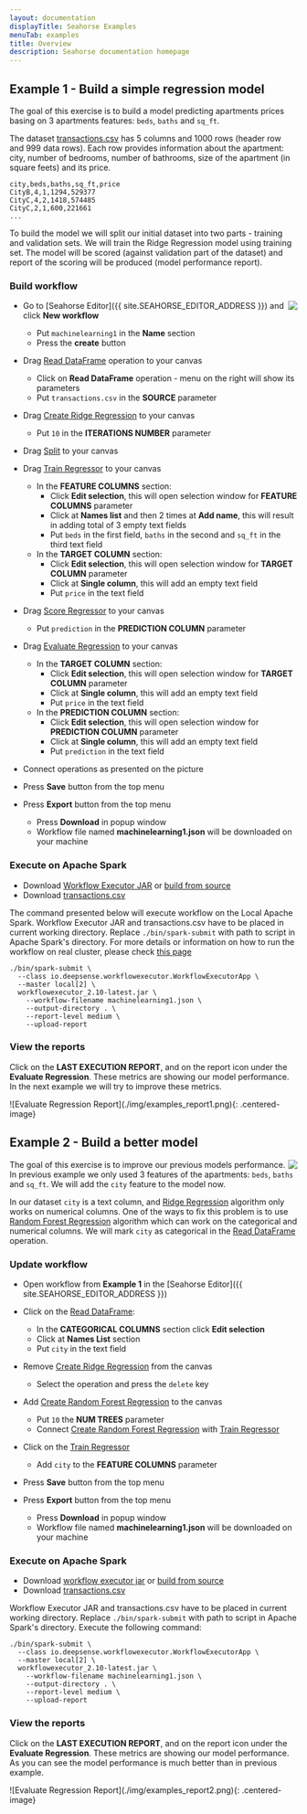```yaml
---
layout: documentation
displayTitle: Seahorse Examples
menuTab: examples
title: Overview
description: Seahorse documentation homepage
---
```


## Example 1 - Build a simple regression model

The goal of this exercise is to build a model predicting apartments prices
basing on 3 apartments features:
<code>beds</code>, <code>baths</code> and <code>sq_ft</code>.

The dataset [transactions.csv](/_static/transactions.csv) has 5 columns and 1000 rows
(header row and 999 data rows).
Each row provides information about the apartment:
city, number of bedrooms, number of bathrooms, size of the apartment (in square feets) and its price.

    city,beds,baths,sq_ft,price
    CityB,4,1,1294,529377
    CityC,4,2,1418,574485
    CityC,2,1,600,221661
    ...

To build the model we will split our initial dataset
into two parts - training and validation sets. We will train the
Ridge Regression model using training set.
The model will be scored (against validation part of the dataset) and report of
the scoring will be produced (model performance report).

### Build workflow

<img style="float:right" src="./img/examples_workflow1.png" />

* Go to [Seahorse Editor]({{ site.SEAHORSE_EDITOR_ADDRESS }}) and click **New workflow**
  * Put <code>machinelearning1</code> in the **Name** section
  * Press the **create** button

* Drag [Read DataFrame](operations/read_dataframe.html) operation
  to your canvas
  * Click on **Read DataFrame** operation - menu on the right will show its parameters
  * Put <code>transactions.csv</code> in the **SOURCE** parameter
* Drag [Create Ridge Regression](operations/create_ridge_regression.html) to your canvas
  * Put <code>10</code> in the **ITERATIONS NUMBER** parameter
* Drag [Split](operations/split.html) to your canvas
* Drag [Train Regressor](operations/train_regressor.html) to your canvas
  * In the **FEATURE COLUMNS** section:
    * Click **Edit selection**, this will open selection window for **FEATURE COLUMNS** parameter
    * Click at **Names list** and then 2 times at **Add name**, this will result in adding total of 3 empty text fields
    * Put <code>beds</code> in the first field, <code>baths</code> in the second and <code>sq_ft</code> in the third text field
  * In the **TARGET COLUMN** section:
    * Click **Edit selection**, this will open selection window for **TARGET COLUMN** parameter
    * Click at **Single column**, this will add an empty text field
    * Put <code>price</code> in the text field
* Drag [Score Regressor](operations/score_regressor.html) to your canvas
  * Put <code>prediction</code> in the **PREDICTION COLUMN** parameter
* Drag [Evaluate Regression](operations/evaluate_regression.html) to your canvas
  * In the **TARGET COLUMN** section:
    * Click **Edit selection**, this will open selection window for **TARGET COLUMN** parameter
    * Click at **Single column**, this will add an empty text field
    * Put <code>price</code> in the text field
  * In the **PREDICTION COLUMN** section:
    * Click **Edit selection**, this will open selection window for **PREDICTION COLUMN** parameter
    * Click at **Single column**, this will add an empty text field
    * Put <code>prediction</code> in the text field
* Connect operations as presented on the picture

* Press **Save** button from the top menu
* Press **Export** button from the top menu
    * Press **Download** in popup window
    * Workflow file named **machinelearning1.json** will be downloaded on your machine

### Execute on Apache Spark

* Download [Workflow Executor JAR](/downloads.html)
or [build from source]({{site.WORKFLOW_EXECUTOR_DOC_LINK}}#building-workflow-executor}})
* Download [transactions.csv](/_static/transactions.csv)

The command presented below will execute workflow on the Local Apache Spark.
Workflow Executor JAR and transactions.csv have to be placed in current working directory.
Replace `./bin/spark-submit` with path to script in Apache Spark's directory.
For more details or information on how to run the workflow on real cluster, please check
[this page](workflowexecutor.html#how-to-run-workflow-executor)

    ./bin/spark-submit \
      --class io.deepsense.workflowexecutor.WorkflowExecutorApp \
      --master local[2] \
      workflowexecutor_2.10-latest.jar \
        --workflow-filename machinelearning1.json \
        --output-directory . \
        --report-level medium \
        --upload-report

### View the reports

Click on the **LAST EXECUTION REPORT**, and on the report icon under the
**Evaluate Regression**. These metrics are showing our model performance.
In the next example we will try to improve these metrics.

<div class="centered-container" markdown="1">
  ![Evaluate Regression Report](./img/examples_report1.png){: .centered-image}
</div>

## Example 2 - Build a better model

<img style="float:right" src="./img/examples_workflow2.png" />

The goal of this exercise is to improve our previous models performance.
In previous example we only used 3 features of the apartments:
<code>beds</code>, <code>baths</code> and <code>sq_ft</code>.
We will add the <code>city</code> feature to the model now.

In our dataset <code>city</code> is a text column,
and [Ridge Regression](operations/create_ridge_regression.html)
algorithm only works on numerical columns.
One of the ways to fix this problem is to use
[Random Forest Regression](operations/create_random_forest_regression.html)
algorithm which can work on the categorical and
numerical columns. We will mark <code>city</code> as categorical in the [Read DataFrame](operations/read_dataframe.html) operation.

### Update workflow

* Open workflow from **Example 1** in the [Seahorse Editor]({{ site.SEAHORSE_EDITOR_ADDRESS }})
* Click on the [Read DataFrame](operations/read_dataframe.html):
  * In the **CATEGORICAL COLUMNS** section click **Edit selection**
  * Click at **Names List** section
  * Put <code>city</code> in the text field
* Remove [Create Ridge Regression](operations/create_ridge_regression.html) from the canvas
  * Select the operation and press the <code>delete</code> key
* Add [Create Random Forest Regression](operations/create_ridge_regression.html) to the canvas
  * Put <code>10</code> the **NUM TREES** parameter
  * Connect [Create Random Forest Regression](operations/create_ridge_regression.html)
  with [Train Regressor](operations/train_regressor.html)
* Click on the [Train Regressor](operations/train_regressor.html)
  * Add <code>city</code> to the **FEATURE COLUMNS** parameter

* Press **Save** button from the top menu
* Press **Export** button from the top menu
  * Press **Download** in popup window
  * Workflow file named **machinelearning1.json** will be downloaded on your machine

<div style="clear:both" />

### Execute on Apache Spark

* Download [workflow executor jar](/downloads.html)
or [build from source]({{workflowexecutor.html#building-workflow-executor}})
* Download [transactions.csv](/_static/transactions.csv)

Workflow Executor JAR and transactions.csv have to be placed in current working directory.
Replace `./bin/spark-submit` with path to script in Apache Spark's directory.
Execute the following command:

    ./bin/spark-submit \
      --class io.deepsense.workflowexecutor.WorkflowExecutorApp \
      --master local[2] \
      workflowexecutor_2.10-latest.jar \
        --workflow-filename machinelearning1.json \
        --output-directory . \
        --report-level medium \
        --upload-report

### View the reports

Click on the **LAST EXECUTION REPORT**, and on the report icon under the
**Evaluate Regression**. These metrics are showing our model performance.
As you can see the model performance is much better than in previous example.

<div class="centered-container" markdown="1">
  ![Evaluate Regression Report](./img/examples_report2.png){: .centered-image}
</div>

